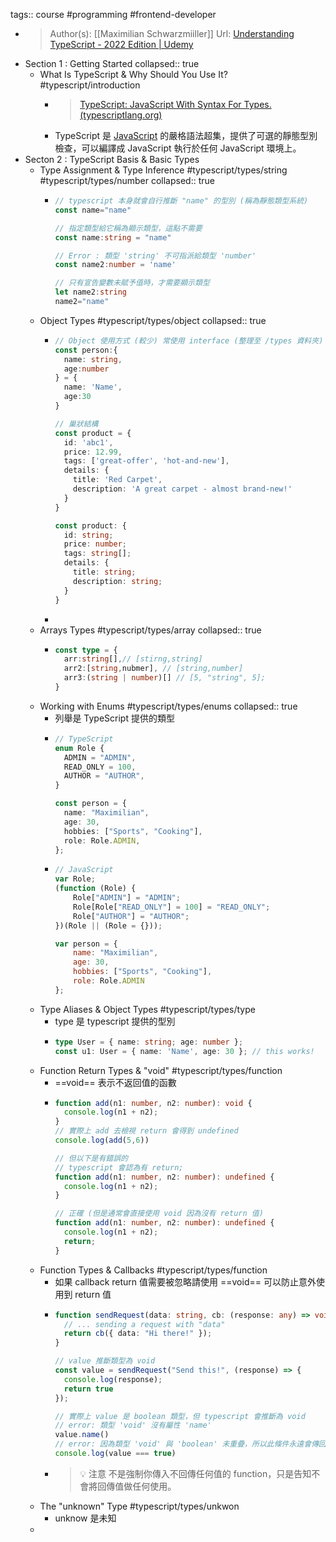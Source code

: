 tags:: course #programming #frontend-developer

- >Author(s): [[Maximilian Schwarzmiiller]]
  Url: [Understanding TypeScript - 2022 Edition | Udemy](https://www.udemy.com/course/understanding-typescript/learn/lecture/17751414)
- Section 1 : Getting Started
  collapsed:: true
	- What Is TypeScript & Why Should You Use It? #typescript/introduction
		- >[TypeScript: JavaScript With Syntax For Types. (typescriptlang.org)](https://www.typescriptlang.org/)
		- TypeScript 是 [JavaScript](https://zh.wikipedia.org/wiki/JavaScript) 的嚴格語法超集，提供了可選的靜態型別檢查，可以編譯成 JavaScript 執行於任何 JavaScript 環境上。
- Secton 2 : TypeScript Basis & Basic Types
	- Type Assignment & Type Inference #typescript/types/string #typescript/types/number
	  collapsed:: true
		- ```ts
		  // typescript 本身就會自行推斷 "name" 的型別 (稱為靜態類型系統)
		  const name="name"
		  
		  // 指定類型給它稱為顯示類型，這點不需要
		  const name:string = "name"
		  
		  // Error : 類型 'string' 不可指派給類型 'number'
		  const name2:number = 'name'
		  
		  // 只有宣告變數未賦予值時，才需要顯示類型
		  let name2:string
		  name2="name"
		  ```
	- Object Types #typescript/types/object
	  collapsed:: true
		- ```ts
		  // Object 使用方式 (較少) 常使用 interface (整理至 /types 資料夾)
		  const person:{
		    name: string,
		    age:number
		  } = {
		    name: 'Name',
		    age:30
		  }
		  
		  // 巢狀結構
		  const product = {
		    id: 'abc1',
		    price: 12.99,
		    tags: ['great-offer', 'hot-and-new'],
		    details: {
		      title: 'Red Carpet',
		      description: 'A great carpet - almost brand-new!'
		    }
		  }
		  
		  const product: {
		    id: string;
		    price: number;
		    tags: string[];
		    details: {
		      title: string;
		      description: string;
		    }
		  }
		  ```
		-
	- Arrays Types #typescript/types/array
	  collapsed:: true
		- ```ts
		  const type = {
		    arr:string[],// [stirng,string]
		    arr2:[string,nubmer], // [string,number]
		    arr3:(string | number)[] // [5, "string", 5];
		  }
		  ```
	- Working with Enums #typescript/types/enums
	  collapsed:: true
		- 列舉是 TypeScript 提供的類型
		- ```ts
		  // TypeScript
		  enum Role {
		    ADMIN = "ADMIN",
		    READ_ONLY = 100,
		    AUTHOR = "AUTHOR",
		  }
		  
		  const person = {
		    name: "Maximilian",
		    age: 30,
		    hobbies: ["Sports", "Cooking"],
		    role: Role.ADMIN,
		  };
		  ```
		- ```js
		  // JavaScript
		  var Role;
		  (function (Role) {
		      Role["ADMIN"] = "ADMIN";
		      Role[Role["READ_ONLY"] = 100] = "READ_ONLY";
		      Role["AUTHOR"] = "AUTHOR";
		  })(Role || (Role = {}));
		  
		  var person = {
		      name: "Maximilian",
		      age: 30,
		      hobbies: ["Sports", "Cooking"],
		      role: Role.ADMIN
		  };
		  
		  ```
	- Type Aliases & Object Types #typescript/types/type
		- type 是 typescript 提供的型別
		- ```ts
		  type User = { name: string; age: number };
		  const u1: User = { name: 'Name', age: 30 }; // this works!
		  ```
	- Function Return Types & "void" #typescript/types/function
		- ==void== 表示不返回值的函數
		- ```ts
		  function add(n1: number, n2: number): void {
		    console.log(n1 + n2);
		  }
		  // 實際上 add 去檢視 return 會得到 undefined
		  console.log(add(5,6)) 
		  
		  // 但以下是有錯誤的
		  // typescript 會認為有 return;
		  function add(n1: number, n2: number): undefined {
		    console.log(n1 + n2);
		  }
		  
		  // 正確 (但是通常會直接使用 void 因為沒有 return 值)
		  function add(n1: number, n2: number): undefined {
		    console.log(n1 + n2);
		    return;
		  }
		  
		  ```
	- Function Types & Callbacks #typescript/types/function
		- 如果  callback return 值需要被忽略請使用 ==void== 可以防止意外使用到 return 值
		- ```ts
		  function sendRequest(data: string, cb: (response: any) => void) {
		    // ... sending a request with "data"
		    return cb({ data: "Hi there!" });
		  }
		  
		  // value 推斷類型為 void
		  const value = sendRequest("Send this!", (response) => {
		    console.log(response);
		    return true
		  });
		  
		  // 實際上 value 是 boolean 類型，但 typescript 會推斷為 void
		  // error: 類型 'void' 沒有屬性 'name'
		  value.name()
		  // error: 因為類型 'void' 與 'boolean' 未重疊，所以此條件永遠會傳回 'false'
		  console.log(value === true)
		  ```
		- >💡 注意
		  不是強制你傳入不回傳任何值的 function，只是告知不會將回傳值做任何使用。
	- The "unknown" Type #typescript/types/unkwon
		- unknow 是未知
	-